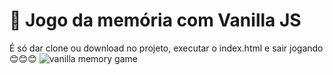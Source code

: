 # :flower_playing_cards: Jogo da memória com Vanilla JS 
É só dar clone ou download no projeto, executar o index.html e sair jogando :blush::blush::blush:
![vanilla memory game](https://i.imgur.com/Q69pzDk.png)

